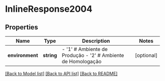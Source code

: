 # InlineResponse2004

## Properties
Name | Type | Description | Notes
------------ | ------------- | ------------- | -------------
**environment** | **string** | - &#39;1&#39; # Ambiente de Produção - &#39;2&#39; # Ambiente de Homologação | [optional] 

[[Back to Model list]](../README.md#documentation-for-models) [[Back to API list]](../README.md#documentation-for-api-endpoints) [[Back to README]](../README.md)


